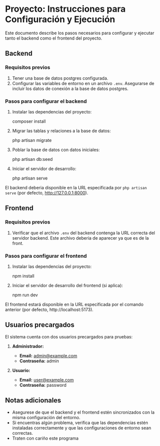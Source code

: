 # Proyecto: Instrucciones para Configuración y Ejecución

Este documento describe los pasos necesarios para configurar y ejecutar tanto el backend como el frontend del proyecto.

## **Backend**

### **Requisitos previos**

1. Tener una base de datos postgres configurada.
2. Configurar las variables de entorno en un archivo `.env`. Asegurarse de incluir los datos de conexión a la base de datos postgres.

### **Pasos para configurar el backend**

1. Instalar las dependencias del proyecto:

   composer install


2. Migrar las tablas y relaciones a la base de datos:

   php artisan migrate


3. Poblar la base de datos con datos iniciales:

   php artisan db:seed


4. Iniciar el servidor de desarrollo:

   php artisan serve


El backend deberia disponible en la URL especificada por `php artisan serve` (por defecto, http://127.0.0.1:8000).

## **Frontend**

### **Requisitos previos**

1. Verificar que el archivo `.env` del backend contenga la URL correcta del servidor backend. Este archivo deberia de aparecer ya que es de la front.

### **Pasos para configurar el frontend**

1. Instalar las dependencias del proyecto:

   npm install


2. Iniciar el servidor de desarrollo del frontend (si aplica):

   npm run dev


El frontend estará disponible en la URL especificada por el comando anterior (por defecto, http://localhost:5173).

## **Usuarios precargados**

El sistema cuenta con dos usuarios precargados para pruebas:

1. **Administrador:**
   - **Email:** admin@example.com
   - **Contraseña:** admin

2. **Usuario:**
   - **Email:** user@example.com
   - **Contraseña:** password

## **Notas adicionales**

- Asegurese de que el backend y el frontend estén sincronizados con la misma configuración del entorno.
- Si encuentras algún problema, verifica que las dependencias estén instaladas correctamente y que las configuraciones de entorno sean correctas.
- Traten con cariño este programa 

